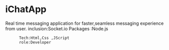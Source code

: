 # iChatApp
Real time messaging application for faster,seamless messaging experience from user.
inclusion:Socket.io Packages
          :Node.js
          
          Tech:Html,Css ,JScript
          role:Developer
